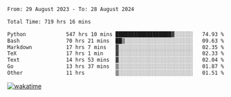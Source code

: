 <!--START_SECTION:waka-->

```txt
From: 29 August 2023 - To: 28 August 2024

Total Time: 719 hrs 16 mins

Python             547 hrs 10 mins ██████████████████▓░░░░░░   74.93 %
Bash               70 hrs 21 mins  ██▒░░░░░░░░░░░░░░░░░░░░░░   09.63 %
Markdown           17 hrs 7 mins   ▓░░░░░░░░░░░░░░░░░░░░░░░░   02.35 %
TeX                17 hrs 1 min    ▓░░░░░░░░░░░░░░░░░░░░░░░░   02.33 %
Text               14 hrs 53 mins  ▓░░░░░░░░░░░░░░░░░░░░░░░░   02.04 %
Go                 13 hrs 37 mins  ▒░░░░░░░░░░░░░░░░░░░░░░░░   01.87 %
Other              11 hrs          ▒░░░░░░░░░░░░░░░░░░░░░░░░   01.51 %
```

<!--END_SECTION:waka-->
[![wakatime](https://wakatime.com/badge/user/5f89a63a-5294-4958-ad30-2b3455e63f2a.svg)](https://wakatime.com/@5f89a63a-5294-4958-ad30-2b3455e63f2a)

